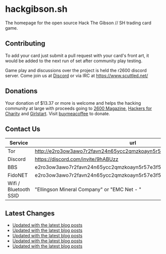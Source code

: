 # hackgibson.sh
The homepage for the open source Hack The Gibson // SH trading card game.


## Contributing

To add your card just submit a pull request with your card's front art, it would be added to the next run of set after community play testing.

Game play and discussions over the project is held the r2600 discord server. Come join us at [Discord](https://discord.com/invite/9hABUzz) or via IRC at https://www.scuttled.net/


## Donations

Your donation of $13.37 or more is welcome and helps the hacking community at large with proceeds going to [2600 Magazine](https://2600.com/), [Hackers for Charity](https://hackersforcharity.org) and [Girlstart](https://girlstart.org).  Visit [buymeacoffee](https://www.buymeacoffee.com/hackgibson.sh) to donate.


## Contact Us

Service | url
-|-
Tor | http://e2ro3ow3awo7r2favn24n65ycc2qmzkoayn5r57e3f56nvjwdcgg32ad.onion
Discord | https://discord.com/invite/9hABUzz
BBS | e2ro3ow3awo7r2favn24n65ycc2qmzkoayn5r57e3f56nvjwdcgg32ad.onion:23
FidoNET | e2ro3ow3awo7r2favn24n65ycc2qmzkoayn5r57e3f56nvjwdcgg32ad.onion:24554
Wifi / Bluetooth SSID | "Ellingson Mineral Company" or "EMC Net - <fidonet address>"

## Latest Changes
<!-- BLOG-POST-LIST:START -->
- [Updated with the latest blog posts](https://github.com/DFW2600/hackgibson.sh/commit/a1789a82a236e991d9e7f6e67f5c44b390ce6fac)
- [Updated with the latest blog posts](https://github.com/DFW2600/hackgibson.sh/commit/5e6f618e9a51754eb0d551078230ade41f1ae911)
- [Updated with the latest blog posts](https://github.com/DFW2600/hackgibson.sh/commit/18de9c600f90c3b7f49a6c57e9b9c316cc034119)
- [Updated with the latest blog posts](https://github.com/DFW2600/hackgibson.sh/commit/c63232a65bb635e8ce71536d0de5783e548b59c3)
- [Updated with the latest blog posts](https://github.com/DFW2600/hackgibson.sh/commit/d8cfa3f62415f54485b666a3ac48259a03fb20a1)
<!-- BLOG-POST-LIST:END -->
